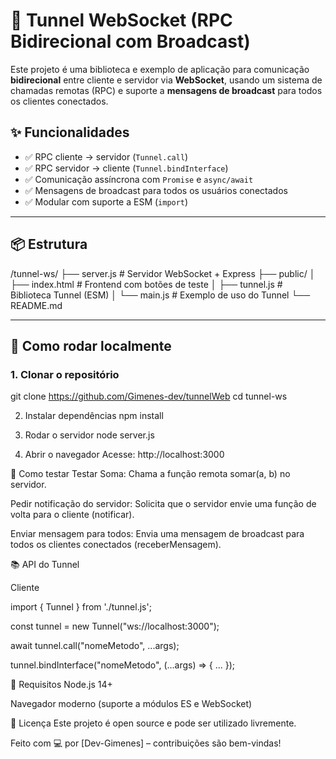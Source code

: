 # 🔌 Tunnel WebSocket (RPC Bidirecional com Broadcast)

Este projeto é uma biblioteca e exemplo de aplicação para comunicação **bidirecional** entre cliente e servidor via **WebSocket**, usando um sistema de chamadas remotas (RPC) e suporte a **mensagens de broadcast** para todos os clientes conectados.

## ✨ Funcionalidades

- ✅ RPC cliente → servidor (`Tunnel.call`)
- ✅ RPC servidor → cliente (`Tunnel.bindInterface`)
- ✅ Comunicação assíncrona com `Promise` e `async/await`
- ✅ Mensagens de broadcast para todos os usuários conectados
- ✅ Modular com suporte a ESM (`import`)

---

## 📦 Estrutura

/tunnel-ws/
 ├── server.js # Servidor WebSocket + Express
 ├── public/
 │ ├── index.html # Frontend com botões de teste
 │ ├── tunnel.js # Biblioteca Tunnel (ESM)
 │ └── main.js # Exemplo de uso do Tunnel
 └── README.md

---

## 🚀 Como rodar localmente

### 1. Clonar o repositório

git clone https://github.com/Gimenes-dev/tunnelWeb
cd tunnel-ws

2. Instalar dependências
npm install

3. Rodar o servidor
node server.js

4. Abrir o navegador
Acesse: http://localhost:3000

🧪 Como testar
Testar Soma: Chama a função remota somar(a, b) no servidor.

Pedir notificação do servidor: Solicita que o servidor envie uma função de volta para o cliente (notificar).

Enviar mensagem para todos: Envia uma mensagem de broadcast para todos os clientes conectados (receberMensagem).

📚 API do Tunnel

Cliente

import { Tunnel } from './tunnel.js';

const tunnel = new Tunnel("ws://localhost:3000");

await tunnel.call("nomeMetodo", ...args);

tunnel.bindInterface("nomeMetodo", (...args) => { ... });


📌 Requisitos
Node.js 14+

Navegador moderno (suporte a módulos ES e WebSocket)

📄 Licença
Este projeto é open source e pode ser utilizado livremente.

Feito com 💻 por [Dev-Gimenes] – contribuições são bem-vindas!